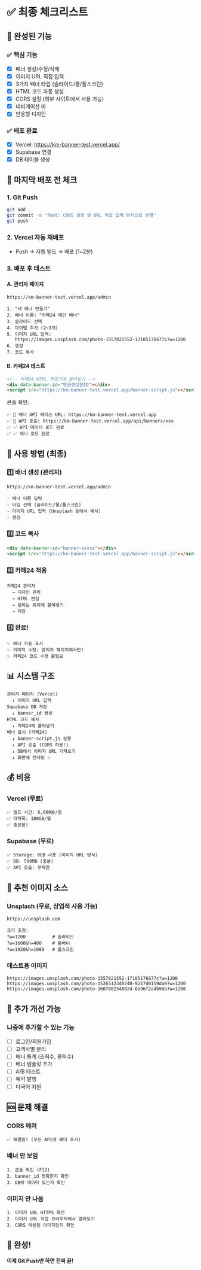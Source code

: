 # ✅ 최종 체크리스트

## 🎉 완성된 기능

### ✅ 핵심 기능

- [x] 배너 생성/수정/삭제
- [x] 이미지 URL 직접 입력
- [x] 3가지 배너 타입 (슬라이드/롱/풀스크린)
- [x] HTML 코드 자동 생성
- [x] CORS 설정 (외부 사이트에서 사용 가능)
- [x] 네비게이션 바
- [x] 반응형 디자인

### ✅ 배포 완료

- [x] Vercel: https://km-banner-test.vercel.app/
- [x] Supabase 연결
- [x] DB 테이블 생성

## 📝 마지막 배포 전 체크

### 1. Git Push

```bash
git add .
git commit -m "feat: CORS 설정 및 URL 직접 입력 방식으로 변경"
git push
```

### 2. Vercel 자동 재배포

- Push → 자동 빌드 → 배포 (1~2분)

### 3. 배포 후 테스트

#### A. 관리자 페이지

```
https://km-banner-test.vercel.app/admin

1. "새 배너 만들기"
2. 배너 이름: "카페24 메인 배너"
3. 슬라이드 선택
4. 아이템 추가 (2~3개)
5. 이미지 URL 입력:
   https://images.unsplash.com/photo-1557821552-17105176677c?w=1200
6. 생성
7. 코드 복사
```

#### B. 카페24 테스트

```html
<!-- 카페24 HTML 편집기에 붙여넣기 -->
<div data-banner-id="방금생성한ID"></div>
<script src="https://km-banner-test.vercel.app/banner-script.js"></script>
```

콘솔 확인:

```
✅ 🔗 배너 API 베이스 URL: https://km-banner-test.vercel.app
✅ 📡 API 호출: https://km-banner-test.vercel.app/api/banners/xxx
✅ ✅ API 데이터 로드 완료
✅ ✅ 배너 로드 완료
```

## 🎯 사용 방법 (최종)

### 1️⃣ 배너 생성 (관리자)

```
https://km-banner-test.vercel.app/admin

- 배너 이름 입력
- 타입 선택 (슬라이드/롱/풀스크린)
- 이미지 URL 입력 (Unsplash 등에서 복사)
- 생성
```

### 2️⃣ 코드 복사

```html
<div data-banner-id="banner-xxxxx"></div>
<script src="https://km-banner-test.vercel.app/banner-script.js"></script>
```

### 3️⃣ 카페24 적용

```
카페24 관리자
  → 디자인 관리
  → HTML 편집
  → 원하는 위치에 붙여넣기
  → 저장
```

### 4️⃣ 완료!

```
✨ 배너 자동 표시
✨ 이미지 수정: 관리자 페이지에서만!
✨ 카페24 코드 수정 불필요
```

## 📊 시스템 구조

```
관리자 페이지 (Vercel)
  ↓ 이미지 URL 입력
Supabase DB 저장
  ↓ banner_id 생성
HTML 코드 복사
  ↓ 카페24에 붙여넣기
배너 표시 (카페24)
  ↓ banner-script.js 실행
  ↓ API 호출 (CORS 허용!)
  ↓ DB에서 이미지 URL 가져오기
  ↓ 화면에 렌더링 ✨
```

## 💰 비용

### Vercel (무료)

```
✅ 빌드 시간: 6,000분/월
✅ 대역폭: 100GB/월
✅ 충분함!
```

### Supabase (무료)

```
✅ Storage: 0GB 사용 (이미지 URL 방식)
✅ DB: 500MB (충분)
✅ API 호출: 무제한
```

## 🎨 추천 이미지 소스

### Unsplash (무료, 상업적 사용 가능)

```
https://unsplash.com

크기 조정:
?w=1200          # 슬라이드
?w=1600&h=400    # 롱배너
?w=1920&h=1080   # 풀스크린
```

### 테스트용 이미지

```
https://images.unsplash.com/photo-1557821552-17105176677c?w=1200
https://images.unsplash.com/photo-1526512340740-9217d0159da9?w=1200
https://images.unsplash.com/photo-1607082348824-0a96f2a4b9da?w=1200
```

## 🔧 추가 개선 가능

### 나중에 추가할 수 있는 기능

- [ ] 로그인/회원가입
- [ ] 고객사별 분리
- [ ] 배너 통계 (조회수, 클릭수)
- [ ] 배너 템플릿 추가
- [ ] A/B 테스트
- [ ] 예약 발행
- [ ] 다국어 지원

## 🆘 문제 해결

### CORS 에러

```
✅ 해결됨! (모든 API에 헤더 추가)
```

### 배너 안 보임

```
1. 콘솔 확인 (F12)
2. banner_id 정확한지 확인
3. DB에 데이터 있는지 확인
```

### 이미지 안 나옴

```
1. 이미지 URL HTTPS 확인
2. 이미지 URL 직접 브라우저에서 열어보기
3. CORS 허용된 이미지인지 확인
```

## 🎊 완성!

**이제 Git Push만 하면 진짜 끝!**
